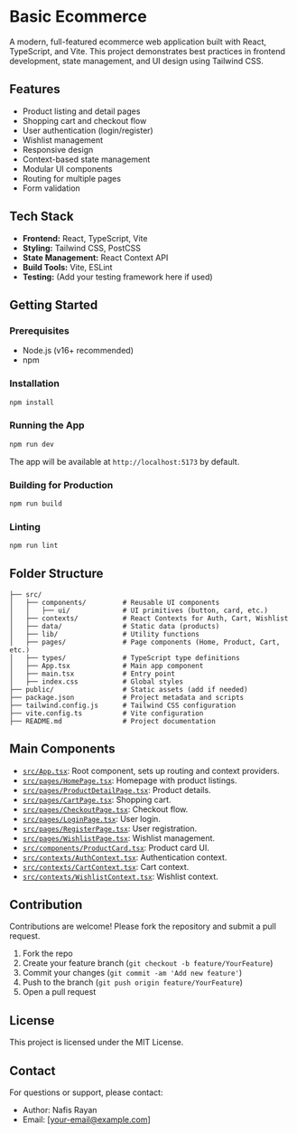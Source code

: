 # Basic Ecommerce

A modern, full-featured ecommerce web application built with React, TypeScript, and Vite. This project demonstrates best practices in frontend development, state management, and UI design using Tailwind CSS.

## Features

- Product listing and detail pages
- Shopping cart and checkout flow
- User authentication (login/register)
- Wishlist management
- Responsive design
- Context-based state management
- Modular UI components
- Routing for multiple pages
- Form validation

## Tech Stack

- **Frontend:** React, TypeScript, Vite
- **Styling:** Tailwind CSS, PostCSS
- **State Management:** React Context API
- **Build Tools:** Vite, ESLint
- **Testing:** (Add your testing framework here if used)

## Getting Started

### Prerequisites

- Node.js (v16+ recommended)
- npm

### Installation

```bash
npm install
```

### Running the App

```bash
npm run dev
```

The app will be available at `http://localhost:5173` by default.

### Building for Production

```bash
npm run build
```

### Linting

```bash
npm run lint
```

## Folder Structure

```
├── src/
│   ├── components/         # Reusable UI components
│   │   ├── ui/             # UI primitives (button, card, etc.)
│   ├── contexts/           # React Contexts for Auth, Cart, Wishlist
│   ├── data/               # Static data (products)
│   ├── lib/                # Utility functions
│   ├── pages/              # Page components (Home, Product, Cart, etc.)
│   ├── types/              # TypeScript type definitions
│   ├── App.tsx             # Main app component
│   ├── main.tsx            # Entry point
│   ├── index.css           # Global styles
├── public/                 # Static assets (add if needed)
├── package.json            # Project metadata and scripts
├── tailwind.config.js      # Tailwind CSS configuration
├── vite.config.ts          # Vite configuration
├── README.md               # Project documentation
```

## Main Components

- [`src/App.tsx`](src/App.tsx:1): Root component, sets up routing and context providers.
- [`src/pages/HomePage.tsx`](src/pages/HomePage.tsx:1): Homepage with product listings.
- [`src/pages/ProductDetailPage.tsx`](src/pages/ProductDetailPage.tsx:1): Product details.
- [`src/pages/CartPage.tsx`](src/pages/CartPage.tsx:1): Shopping cart.
- [`src/pages/CheckoutPage.tsx`](src/pages/CheckoutPage.tsx:1): Checkout flow.
- [`src/pages/LoginPage.tsx`](src/pages/LoginPage.tsx:1): User login.
- [`src/pages/RegisterPage.tsx`](src/pages/RegisterPage.tsx:1): User registration.
- [`src/pages/WishlistPage.tsx`](src/pages/WishlistPage.tsx:1): Wishlist management.
- [`src/components/ProductCard.tsx`](src/components/ProductCard.tsx:1): Product card UI.
- [`src/contexts/AuthContext.tsx`](src/contexts/AuthContext.tsx:1): Authentication context.
- [`src/contexts/CartContext.tsx`](src/contexts/CartContext.tsx:1): Cart context.
- [`src/contexts/WishlistContext.tsx`](src/contexts/WishlistContext.tsx:1): Wishlist context.

## Contribution

Contributions are welcome! Please fork the repository and submit a pull request.

1. Fork the repo
2. Create your feature branch (`git checkout -b feature/YourFeature`)
3. Commit your changes (`git commit -am 'Add new feature'`)
4. Push to the branch (`git push origin feature/YourFeature`)
5. Open a pull request

## License

This project is licensed under the MIT License.

## Contact

For questions or support, please contact:

- Author: Nafis Rayan
- Email: [your-email@example.com]
